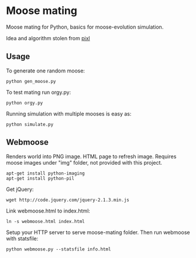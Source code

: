# Moose mating

Moose mating for Python, basics for moose-evolution simulation.

Idea and algorithm stolen from [pixl](https://github.com/rec0de/pixl)

## Usage

To generate one random moose:

    python gen_moose.py

To test mating run orgy.py:

    python orgy.py

Running simulation with multiple mooses is easy as:

    python simulate.py


## Webmoose

Renders world into PNG image. HTML page to refresh image.
Requires moose images under "img" folder, not provided with this project.

    apt-get install python-imaging
    apt-get install python-pil

Get jQuery:

    wget http://code.jquery.com/jquery-2.1.3.min.js

Link webmoose.html to index.html:

    ln -s webmoose.html index.html

Setup your HTTP server to serve moose-mating folder.
Then run webmoose with statsfile:

    python webmoose.py --statsfile info.html
